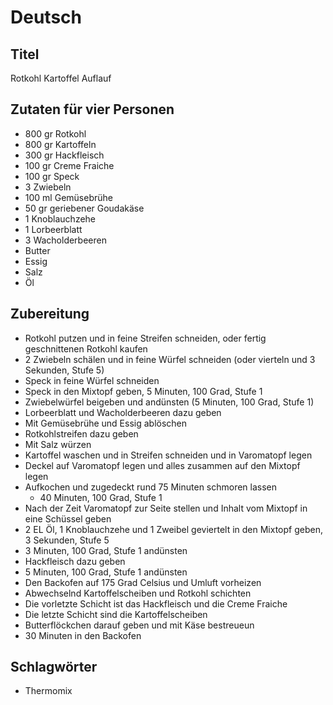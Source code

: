 # Deutsch

## Titel

Rotkohl Kartoffel Auflauf

## Zutaten für vier Personen

* 800 gr Rotkohl
* 800 gr Kartoffeln
* 300 gr Hackfleisch
* 100 gr Creme Fraiche
* 100 gr Speck
* 3 Zwiebeln
* 100 ml Gemüsebrühe
* 50 gr geriebener Goudakäse
* 1 Knoblauchzehe
* 1 Lorbeerblatt
* 3 Wacholderbeeren
* Butter
* Essig
* Salz
* Öl

## Zubereitung

* Rotkohl putzen und in feine Streifen schneiden, oder fertig geschnittenen Rotkohl kaufen
* 2 Zwiebeln schälen und in feine Würfel schneiden (oder vierteln und 3 Sekunden, Stufe 5)
* Speck in feine Würfel schneiden
* Speck in den Mixtopf geben, 5 Minuten, 100 Grad, Stufe 1
* Zwiebelwürfel beigeben und andünsten (5 Minuten, 100 Grad, Stufe 1)
* Lorbeerblatt und Wacholderbeeren dazu geben
* Mit Gemüsebrühe und Essig ablöschen
* Rotkohlstreifen dazu geben
* Mit Salz würzen
* Kartoffel waschen und in Streifen schneiden und in Varomatopf legen
* Deckel auf Varomatopf legen und alles zusammen auf den Mixtopf legen
* Aufkochen und zugedeckt rund 75 Minuten schmoren lassen
    * 40 Minuten, 100 Grad, Stufe 1
* Nach der Zeit Varomatopf zur Seite stellen und Inhalt vom Mixtopf in eine Schüssel geben
* 2 EL Öl, 1 Knoblauchzehe und 1 Zweibel geviertelt in den Mixtopf geben, 3 Sekunden, Stufe 5
* 3 Minuten, 100 Grad, Stufe 1 andünsten
* Hackfleisch dazu geben
* 5 Minuten, 100 Grad, Stufe 1 andünsten
* Den Backofen auf 175 Grad Celsius und Umluft vorheizen
* Abwechselnd Kartoffelscheiben und Rotkohl schichten
* Die vorletzte Schicht ist das Hackfleisch und die Creme Fraiche
* Die letzte Schicht sind die Kartoffelscheiben
* Butterflöckchen darauf geben und mit Käse bestreueun
* 30 Minuten in den Backofen

## Schlagwörter

* Thermomix
